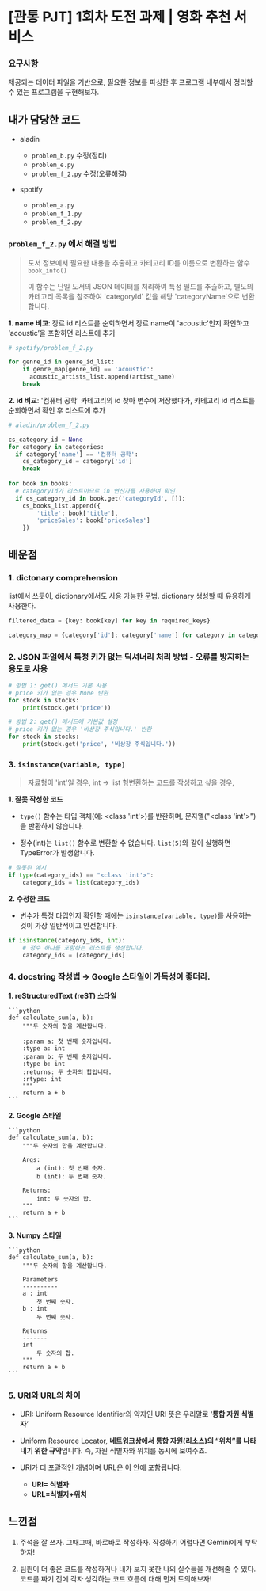 # [관통 PJT] 1회차 도전 과제 | 영화 추천 서비스

### 요구사항
제공되는 데이터 파일을 기반으로, 필요한
정보를 파싱한 후 프로그램 내부에서 정리할 수 있는 프로그램을 구현해보자.

## 내가 담당한 코드

- aladin
    - `problem_b.py` 수정(정리)
    - `problem_e.py` 
    - `problem_f_2.py` 수정(오류해결)

- spotify
    - `problem_a.py`
    - `problem_f_1.py`
    - `problem_f_2.py`


### `problem_f_2.py` 에서 해결 방법

> 도서 정보에서 필요한 내용을 추출하고 카테고리 ID를 이름으로 변환하는 함수 `book_info()`
> 
> 이 함수는 단일 도서의 JSON 데이터를 처리하여 특정 필드를 추출하고,
> 별도의 카테고리 목록을 참조하여 'categoryId' 값을 해당 'categoryName'으로 변환합니다.
>

**1. name 비교**: 장르 id 리스트를 순회하면서 장르 name이 'acoustic'인지 확인하고 ‘acoustic’을 포함하면 리스트에 추가

```python
# spotify/problem_f_2.py

for genre_id in genre_id_list:
	if genre_map[genre_id] == 'acoustic':
	  acoustic_artists_list.append(artist_name)
    break
```

**2. id 비교**: '컴퓨터 공학' 카테고리의 id 찾아 변수에 저장했다가, 카테고리 id 리스트를 순회하면서 확인 후 리스트에 추가

```python
# aladin/problem_f_2.py

cs_category_id = None
for category in categories:
  if category['name'] == '컴퓨터 공학':
    cs_category_id = category['id']
    break
    
for book in books:
  # categoryId가 리스트이므로 in 연산자를 사용하여 확인
  if cs_category_id in book.get('categoryId', []):
    cs_books_list.append({
        'title': book['title'],
        'priceSales': book['priceSales']
    })
```


## 배운점

### 1. dictonary comprehension

list에서 쓰듯이, dictionary에서도 사용 가능한 문법. dictionary 생성할 때 유용하게 사용한다.

```python
filtered_data = {key: book[key] for key in required_keys}

category_map = {category['id']: category['name'] for category in categories}
```


### 2. JSON 파일에서 특정 키가 없는 딕셔너리 처리 방법 - 오류를 방지하는 용도로 사용

```python
# 방법 1: get() 메서드 기본 사용
# price 키가 없는 경우 None 반환
for stock in stocks:
    print(stock.get('price'))

# 방법 2: get() 메서드에 기본값 설정
# price 키가 없는 경우 '비상장 주식입니다.' 반환
for stock in stocks:
    print(stock.get('price', '비상장 주식입니다.'))
```


### 3. `isinstance(variable, type)`

> 자료형이 'int'일 경우, int → list 형변환하는 코드를 작성하고 싶을 경우, 

**1. 잘못 작성한 코드**

- `type()` 함수는 타입 객체(예: <class 'int'>)를 반환하며, 문자열("<class 'int'>")을 반환하지 않습니다.

- 정수(int)는 `list()` 함수로 변환할 수 없습니다. `list(5)`와 같이 실행하면 TypeError가 발생합니다.

```python
# 잘못된 예시
if type(category_ids) == "<class 'int'>":
    category_ids = list(category_ids)
```

**2. 수정한 코드**

- 변수가 특정 타입인지 확인할 때에는 `isinstance(variable, type)`를 사용하는 것이 가장 일반적이고 안전합니다.

```python
if isinstance(category_ids, int):
    # 정수 하나를 포함하는 리스트를 생성합니다.
    category_ids = [category_ids] 
```


### 4. docstring 작성법 → Google 스타일이 가독성이 좋더라.
    
**1. reStructuredText (reST) 스타일**
    
    ```python
    def calculate_sum(a, b):
        """두 숫자의 합을 계산합니다.
    
        :param a: 첫 번째 숫자입니다.
        :type a: int
        :param b: 두 번째 숫자입니다.
        :type b: int
        :returns: 두 숫자의 합입니다.
        :rtype: int
        """
        return a + b
    ```
    
**2. Google 스타일**
    
    ```python
    def calculate_sum(a, b):
        """두 숫자의 합을 계산합니다.
    
        Args:
            a (int): 첫 번째 숫자.
            b (int): 두 번째 숫자.
    
        Returns:
            int: 두 숫자의 합.
        """
        return a + b
    ```
    
**3. Numpy 스타일**
    
    ```python
    def calculate_sum(a, b):
        """두 숫자의 합을 계산합니다.
    
        Parameters
        ----------
        a : int
            첫 번째 숫자.
        b : int
            두 번째 숫자.
    
        Returns
        -------
        int
            두 숫자의 합.
        """
        return a + b
    ```
    

### 5. URI와 URL의 차이

- URI: Uniform Resource Identifier의 약자인 URI 뜻은 우리말로 ‘**통합 자원 식별자**’

- Uniform Resource Locator, **네트워크상에서 통합 자원(리소스)의 “위치”를 나타내기 위한 규약**입니다. 즉, 자원 식별자와 위치를 동시에 보여주죠.

- URI가 더 포괄적인 개념이며 URL은 이 안에 포함됩니다.

    - **URI= 식별자**
    - **URL=식별자+위치**


## 느낀점

1. 주석을 잘 쓰자. 그때그때, 바로바로 작성하자. 작성하기 어렵다면 Gemini에게 부탁하자!

2. 팀원이 더 좋은 코드를 작성하거나 내가 보지 못한 나의 실수들을 개선해줄 수 있다. 코드를 짜기 전에 각자 생각하는 코드 흐름에 대해 먼저 토의해보자!